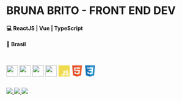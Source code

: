 # BRUNA BRITO - FRONT END DEV

#### 💻 ReactJS | Vue | TypeScript
#### 📍 Brasil

##

<div style="display: inline_block"><br>
    <img align="center" height="30" width="30" src="https://upload.wikimedia.org/wikipedia/commons/9/95/Vue.js_Logo_2.svg">    
    <img align="center" height="30" width="30" src="https://cdn.iconscout.com/icon/free/png-512/react-1-282599.png">
    <img align="center" height="30" width="30" src="https://cdn.iconscout.com/icon/free/png-512/typescript-1174965.png">
    <img align="center" height="30" width="30" src="https://upload.wikimedia.org/wikipedia/commons/9/98/WordPress_blue_logo.svg">
    <img align="center" height="30" width="30" src="https://raw.githubusercontent.com/devicons/devicon/master/icons/javascript/javascript-plain.svg">
    <img align="center" height="30" width="30" src="https://raw.githubusercontent.com/devicons/devicon/master/icons/html5/html5-original.svg">
    <img align="center" height="30" width="30" src="https://raw.githubusercontent.com/devicons/devicon/master/icons/css3/css3-original.svg">
</div>
  
  ##
  
<div>  	
    <a href = "mailto:contato@orbti.com.br">
        <img src="https://img.shields.io/badge/-Gmail-%23333?style=for-the-badge&logo=gmail&logoColor=white" target="_blank">
    </a>
    <a href="https://www.linkedin.com/in/brunasrbrito/" target="_blank">
        <img src="https://img.shields.io/badge/-LinkedIn-%230077B5?style=for-the-badge&logo=linkedin&logoColor=white" target="_blank">
    </a>  
    <a href="https://www.orbti.com.br/" target="_blank">
        <img src="https://img.shields.io/badge/-Website-%f95353?style=for-the-badge&logo=chrome&logoColor=white&color=f95353" target="_blank">
    </a>  
</div>
